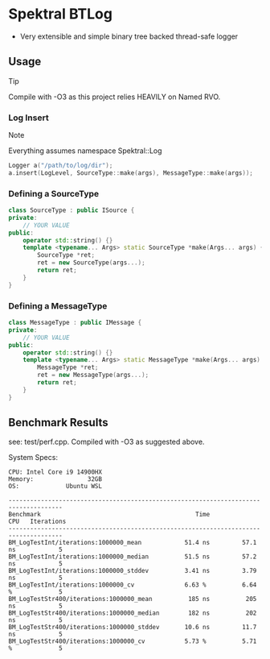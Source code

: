 # Spektral BTLog

- Very extensible and simple binary tree backed thread-safe logger

## Usage

> [!TIP]
> Compile with -O3 as this project relies HEAVILY on Named RVO.

### Log Insert

> [!NOTE]
> Everything assumes namespace Spektral::Log

```cpp
Logger a("/path/to/log/dir");
a.insert(LogLevel, SourceType::make(args), MessageType::make(args));
```

### Defining a SourceType
```cpp
class SourceType : public ISource {
private:
    // YOUR VALUE
public:
    operator std::string() {}
    template <typename... Args> static SourceType *make(Args... args) {
        SourceType *ret;
        ret = new SourceType(args...);
        return ret;
    }
}
```

### Defining a MessageType
```cpp
class MessageType : public IMessage {
private:
    // YOUR VALUE
public:
    operator std::string() {}
    template <typename... Args> static MessageType *make(Args... args) {
        MessageType *ret;
        ret = new MessageType(args...);
        return ret;
    }
}
```

## Benchmark Results

see: test/perf.cpp. Compiled with -O3 as suggested above.

System Specs:
```
CPU: Intel Core i9 14900HX
Memory:               32GB
OS:             Ubuntu WSL
```

```
-------------------------------------------------------------------------------------
Benchmark                                           Time             CPU   Iterations
-------------------------------------------------------------------------------------
BM_LogTestInt/iterations:1000000_mean            51.4 ns         57.1 ns            5
BM_LogTestInt/iterations:1000000_median          51.5 ns         57.2 ns            5
BM_LogTestInt/iterations:1000000_stddev          3.41 ns         3.79 ns            5
BM_LogTestInt/iterations:1000000_cv              6.63 %          6.64 %             5
BM_LogTestStr400/iterations:1000000_mean          185 ns          205 ns            5
BM_LogTestStr400/iterations:1000000_median        182 ns          202 ns            5
BM_LogTestStr400/iterations:1000000_stddev       10.6 ns         11.7 ns            5
BM_LogTestStr400/iterations:1000000_cv           5.73 %          5.71 %             5
```
